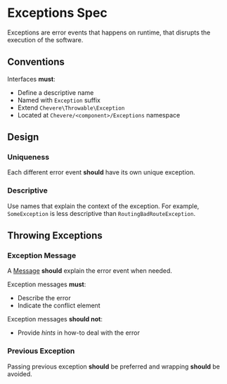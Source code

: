 # Exceptions Spec

Exceptions are error events that happens on runtime, that disrupts the execution of the software.

## Conventions

Interfaces **must**:

* Define a descriptive name
* Named with `Exception` suffix
* Extend `Chevere\Throwable\Exception`
* Located at `Chevere/<component>/Exceptions` namespace

## Design

### Uniqueness

Each different error event **should** have its own unique exception.

### Descriptive

Use names that explain the context of the exception. For example, `SomeException` is less descriptive than `RoutingBadRouteException`.

## Throwing Exceptions

### Exception Message

A [Message](../../library/Message.md) **should** explain the error event when needed.

Exception messages **must**:

* Describe the error
* Indicate the conflict element

Exception messages **should not**:

* Provide *hints* in how-to deal with the error

### Previous Exception

Passing previous exception **should** be preferred and wrapping **should** be avoided.
